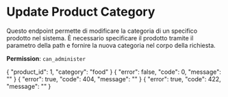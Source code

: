 # Update Product Category

Questo endpoint permette di modificare la categoria di un specifico prodotto nel sistema. È necessario specificare il 
prodotto tramite il parametro della path e fornire la nuova categoria nel corpo della richiesta.

**Permission**: `can_administer`

<api-endpoint openapi-path="./../openapi.yaml" endpoint="/products/{product_id}/category" method="put">
    <request>
        <sample lang="JSON" title="Payload">
            {
                "product_id": 1,
                "category": "food"
            }
        </sample>
    </request>
    <response type="200">
        <sample lang="JSON">
            {
                "error": false,
                "code": 0,
                "message": ""
            }
        </sample>
    </response>
    <response type="404">
        <sample lang="JSON">
            {
                "error": true,
                "code": 404,
                "message": ""
            }
        </sample>
    </response>
    <response type="422">
        <sample lang="JSON">
            {
                "error": true,
                "code": 422,
                "message": ""
            }
        </sample>
    </response>
</api-endpoint>